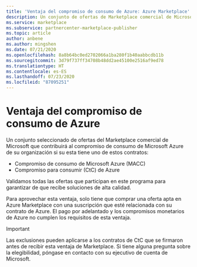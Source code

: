 ```yaml
---
title: 'Ventaja del compromiso de consumo de Azure: Azure Marketplace'
description: Un conjunto de ofertas de Marketplace comercial de Microsoft que contribuirán al compromiso de consumo de Microsoft Azure de su organización
ms.service: marketplace
ms.subservice: partnercenter-marketplace-publisher
ms.topic: article
author: anbene
ms.author: mingshen
ms.date: 07/21/2020
ms.openlocfilehash: 8a8b64bc0ed2702066a1ba280f1b40aabbcdb11b
ms.sourcegitcommit: 3d79f737ff34708b48dd2ae45100e2516af9ed78
ms.translationtype: HT
ms.contentlocale: es-ES
ms.lasthandoff: 07/23/2020
ms.locfileid: "87095251"
---
```

# <a name="azure-consumption-commitment-benefit"></a>Ventaja del compromiso de consumo de Azure

Un conjunto seleccionado de ofertas del Marketplace comercial de Microsoft que contribuirá al compromiso de consumo de Microsoft Azure de su organización si su esta tiene uno de estos contratos:

- Compromiso de consumo de Microsoft Azure (MACC)
- Compromiso para consumir (CtC) de Azure

Validamos todas las ofertas que participan en este programa para garantizar de que recibe soluciones de alta calidad.

Para aprovechar esta ventaja, solo tiene que comprar una oferta apta en Azure Marketplace con una suscripción que esté relacionada con su contrato de Azure. El pago por adelantado y los compromisos monetarios de Azure no cumplen los requisitos de esta ventaja.

> [!IMPORTANT]
> Las exclusiones pueden aplicarse a los contratos de CtC que se firmaron antes de recibir esta ventaja de Marketplace. Si tiene alguna pregunta sobre la elegibilidad, póngase en contacto con su ejecutivo de cuenta de Microsoft.
